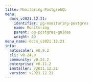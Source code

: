 ```yaml
---
title: Monitoring PostgreSQL
menu:
  docs_v2021.12.21:
    identifier: pg-monitoring-postgres
    name: Monitoring
    parent: pg-postgres-guides
    weight: 40
menu_name: docs_v2021.12.21
info:
  autoscaler: v0.9.2
  cli: v0.24.0
  community: v0.24.2
  enterprise: v0.11.2
  installer: v2021.12.21
  version: v2021.12.21
---
```


